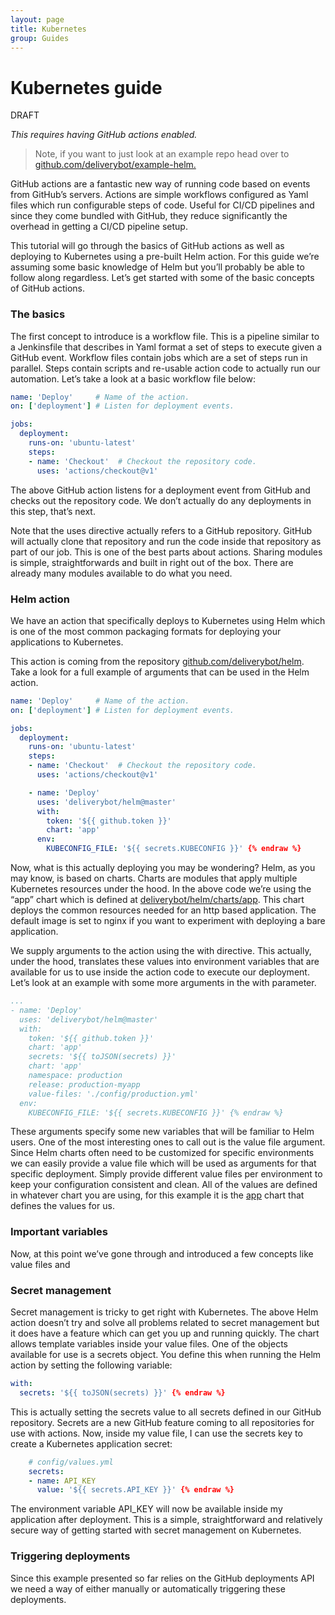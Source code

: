 ```yaml
---
layout: page
title: Kubernetes
group: Guides
---
```


# Kubernetes guide

DRAFT

*This requires having GitHub actions enabled.*

> Note, if you want to just look at an example repo head over to [github.com/deliverybot/example-helm.](https://github.com/deliverybot/example-helm.)

GitHub actions are a fantastic new way of running code based on events from GitHub’s servers. Actions are simple workflows configured as Yaml files which run configurable steps of code. Useful for CI/CD pipelines and since they come bundled with GitHub, they reduce significantly the overhead in getting a CI/CD pipeline setup.

This tutorial will go through the basics of GitHub actions as well as deploying to Kubernetes using a pre-built Helm action. For this guide we’re assuming some basic knowledge of Helm but you’ll probably be able to follow along regardless. Let’s get started with some of the basic concepts of GitHub actions.

### The basics

The first concept to introduce is a workflow file. This is a pipeline similar to a Jenkinsfile that describes in Yaml format a set of steps to execute given a GitHub event. Workflow files contain jobs which are a set of steps run in parallel. Steps contain scripts and re-usable action code to actually run our automation. Let’s take a look at a basic workflow file below:

```yaml
name: 'Deploy'     # Name of the action.
on: ['deployment'] # Listen for deployment events.

jobs:
  deployment:
    runs-on: 'ubuntu-latest'
    steps:
    - name: 'Checkout'  # Checkout the repository code.
      uses: 'actions/checkout@v1'
```

The above GitHub action listens for a deployment event from GitHub and checks out the repository code. We don’t actually do any deployments in this step, that’s next.

Note that the uses directive actually refers to a GitHub repository. GitHub will actually clone that repository and run the code inside that repository as part of our job. This is one of the best parts about actions. Sharing modules is simple, straightforwards and built in right out of the box. There are already many modules available to do what you need.

### Helm action

We have an action that specifically deploys to Kubernetes using Helm which is one of the most common packaging formats for deploying your applications to Kubernetes.

This action is coming from the repository [github.com/deliverybot/helm](https://github.com/deliverybot/helm). Take a look for a full example of arguments that can be used in the Helm action.

```yaml {% raw %}
name: 'Deploy'     # Name of the action.
on: ['deployment'] # Listen for deployment events.

jobs:
  deployment:
    runs-on: 'ubuntu-latest'
    steps:
    - name: 'Checkout'  # Checkout the repository code.
      uses: 'actions/checkout@v1'

    - name: 'Deploy'
      uses: 'deliverybot/helm@master'
      with:
        token: '${{ github.token }}'
        chart: 'app'
      env:
        KUBECONFIG_FILE: '${{ secrets.KUBECONFIG }}' {% endraw %}
```

Now, what is this actually deploying you may be wondering? Helm, as you may know, is based on charts. Charts are modules that apply multiple Kubernetes resources under the hood. In the above code we’re using the “app” chart which is defined at [deliverybot/helm/charts/app](https://github.com/deliverybot/helm/tree/master/charts/app). This chart deploys the common resources needed for an http based application. The default image is set to nginx if you want to experiment with deploying a bare application.

We supply arguments to the action using the with directive. This actually, under the hood, translates these values into environment variables that are available for us to use inside the action code to execute our deployment. Let’s look at an example with some more arguments in the with parameter.

```yaml {% raw %}
...
- name: 'Deploy'
  uses: 'deliverybot/helm@master'
  with:
    token: '${{ github.token }}'
    chart: 'app'
    secrets: '${{ toJSON(secrets) }}'
    chart: 'app'
    namespace: production
    release: production-myapp
    value-files: './config/production.yml'
  env:
    KUBECONFIG_FILE: '${{ secrets.KUBECONFIG }}' {% endraw %}
```

These arguments specify some new variables that will be familiar to Helm users. One of the most interesting ones to call out is the value file argument. Since Helm charts often need to be customized for specific environments we can easily provide a value file which will be used as arguments for that specific deployment. Simply provide different value files per environment to keep your configuration consistent and clean. All of the values are defined in whatever chart you are using, for this example it is the [app](https://github.com/deliverybot/helm/tree/master/charts/app) chart that defines the values for us.

### Important variables

Now, at this point we’ve gone through and introduced a few concepts like value files and

### Secret management

Secret management is tricky to get right with Kubernetes. The above Helm action doesn’t try and solve all problems related to secret management but it does have a feature which can get you up and running quickly. The chart allows template variables inside your value files. One of the objects available for use is a secrets object. You define this when running the Helm action by setting the following variable:

```yaml {% raw %}
with:
  secrets: '${{ toJSON(secrets) }}' {% endraw %}
```

This is actually setting the secrets value to all secrets defined in our GitHub repository. Secrets are a new GitHub feature coming to all repositories for use with actions. Now, inside my value file, I can use the secrets key to create a Kubernetes application secret:

```yaml {% raw %}
    # config/values.yml
    secrets:
    - name: API_KEY
      value: '${{ secrets.API_KEY }}' {% endraw %}
```

The environment variable API_KEY will now be available inside my application after deployment. This is a simple, straightforward and relatively secure way of getting started with secret management on Kubernetes.

### Triggering deployments

Since this example presented so far relies on the GitHub deployments API we need a way of either manually or automatically triggering these deployments.
